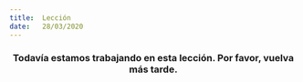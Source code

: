 ```yaml
---
title:  Lección
date:   28/03/2020
---
```


### <center>Todavía estamos trabajando en esta lección. Por favor, vuelva más tarde.</center>